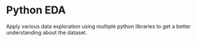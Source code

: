 # Python EDA

Apply various data exploration using multiple python libraries to get a better understanding about the dataset.
